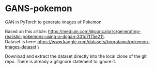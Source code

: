 # GANS-pokemon
GAN in PyTorch to generate images of Pokemon

Based on this article: https://medium.com/@goncalorrc/generating-realistic-pokemons-using-a-dcgan-331c7f75e211. \
Dataset is here: https://www.kaggle.com/datasets/kvpratama/pokemon-images-dataset \

Download and extract the dataset directly into the local clone of the git repo. There is already a gitignore statement to ignore it.